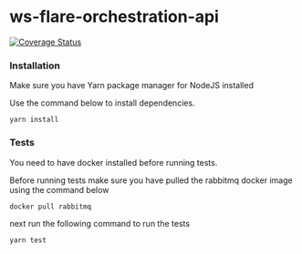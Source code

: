 # ws-flare-orchestration-api

[![Coverage Status](https://coveralls.io/repos/github/ws-flare/ws-flare-orchestration-api/badge.svg?branch=master)](https://coveralls.io/github/ws-flare/ws-flare-orchestration-api?branch=master)

### Installation

Make sure you have Yarn package manager for NodeJS installed

Use the command below to install dependencies.

```
yarn install
```

### Tests

You need to have docker installed before running tests. 

Before running tests make sure you have pulled the rabbitmq docker image using the command below

```
docker pull rabbitmq
```

next run the following command to run the tests

```
yarn test
```